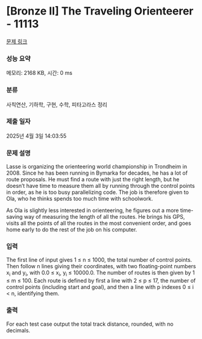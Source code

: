 # [Bronze II] The Traveling Orienteerer - 11113 

[문제 링크](https://www.acmicpc.net/problem/11113) 

### 성능 요약

메모리: 2168 KB, 시간: 0 ms

### 분류

사칙연산, 기하학, 구현, 수학, 피타고라스 정리

### 제출 일자

2025년 4월 3일 14:03:55

### 문제 설명

<p>Lasse is organizing the orienteering world championship in Trondheim in 2008. Since he has been running in Bymarka for decades, he has a lot of route proposals. He must find a route with just the right length, but he doesn’t have time to measure them all by running through the control points in order, as he is too busy parallelizing code. The job is therefore given to Ola, who he thinks spends too much time with schoolwork.</p>

<p>As Ola is slightly less interested in orienteering, he figures out a more time-saving way of measuring the length of all the routes. He brings his GPS, visits all the points of all the routes in the most convenient order, and goes home early to do the rest of the job on his computer.</p>

### 입력 

 <p>The first line of input gives 1 ≤ n ≤ 1000, the total number of control points. Then follow n lines giving their coordinates, with two floating-point numbers x<sub>i</sub> and y<sub>i</sub>, with 0.0 ≤ x<sub>i</sub>, y<sub>i</sub> ≤ 10000.0. The number of routes is then given by 1 ≤ m ≤ 100. Each route is defined by first a line with 2 ≤ p ≤ 17, the number of control points (including start and goal), and then a line with p indexes 0 ≤ i < n, identifying them.</p>

### 출력 

 <p>For each test case output the total track distance, rounded, with no decimals.</p>

